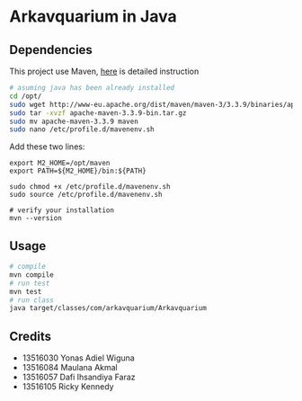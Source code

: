 # Arkavquarium in Java

## Dependencies
This project use Maven, [here](https://www.vultr.com/docs/how-to-install-apache-maven-on-ubuntu-16-04) is detailed instruction

```bash
# asuming java has been already installed
cd /opt/
sudo wget http://www-eu.apache.org/dist/maven/maven-3/3.3.9/binaries/apache-maven-3.3.9-bin.tar.gz
sudo tar -xvzf apache-maven-3.3.9-bin.tar.gz
sudo mv apache-maven-3.3.9 maven
sudo nano /etc/profile.d/mavenenv.sh
```
Add these two lines:
```
export M2_HOME=/opt/maven
export PATH=${M2_HOME}/bin:${PATH}
```

```
sudo chmod +x /etc/profile.d/mavenenv.sh
sudo source /etc/profile.d/mavenenv.sh

# verify your installation
mvn --version
```

## Usage

```bash
# compile
mvn compile
# run test
mvn test
# run class
java target/classes/com/arkavquarium/Arkavquarium
```

## Credits

- 13516030 Yonas Adiel Wiguna
- 13516084 Maulana Akmal
- 13516057 Dafi Ihsandiya Faraz
- 13516105 Ricky Kennedy
